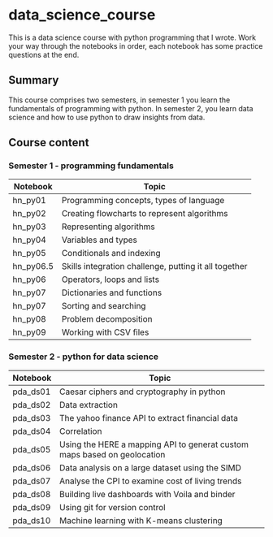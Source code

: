 # data_science_course
This is a data science course with python programming that I wrote. Work your way through the notebooks in order, each notebook has some practice questions at the end.

## Summary
This course comprises two semesters, in semester 1 you learn the fundamentals of programming with python. In semester 2, you learn data science and how to use python to draw insights from data.

## Course content

### Semester 1 - programming fundamentals

| Notebook | Topic |
| --------------- | --------------- |
| hn_py01 | Programming concepts, types of language |
| hn_py02 | Creating flowcharts to represent algorithms |
| hn_py03 | Representing algorithms |
| hn_py04 | Variables and types |
| hn_py05 | Conditionals and indexing |
| hn_py06.5 | Skills integration challenge, putting it all together |
| hn_py06 | Operators, loops and lists |
| hn_py07 | Dictionaries and functions |
| hn_py07 | Sorting and searching |
| hn_py08 | Problem decomposition |
| hn_py09 | Working with CSV files |

### Semester 2 - python for data science

| Notebook | Topic |
| --------------- | --------------- |
| pda_ds01 | Caesar ciphers and cryptography in python |
| pda_ds02 | Data extraction |
| pda_ds03 | The yahoo finance API to extract financial data |
| pda_ds04 | Correlation |
| pda_ds05 | Using the HERE a mapping API to generat custom maps based on geolocation |
| pda_ds06 | Data analysis on a large dataset using the SIMD |
| pda_ds07 | Analyse the CPI to examine cost of living trends |
| pda_ds08 | Building live dashboards with Voila and binder |
| pda_ds09 | Using git for version control |
| pda_ds10 | Machine learning with K-means clustering |
